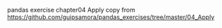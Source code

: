 pandas exercise chapter04 Apply
copy from https://github.com/guipsamora/pandas_exercises/tree/master/04_Apply
